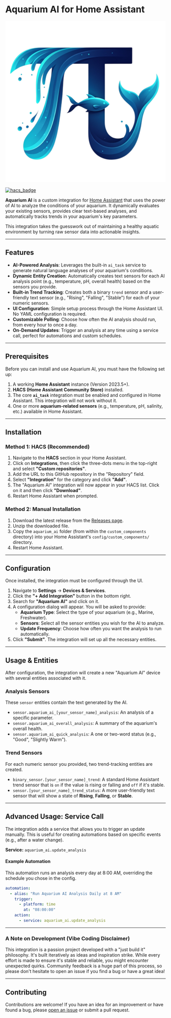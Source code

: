 # Aquarium AI for Home Assistant
![Aquarium AI](logo.png)

[![hacs_badge](https://img.shields.io/badge/HACS-Custom-orange.svg)](https://github.com/hacs/integration)

**Aquarium AI** is a custom integration for [Home Assistant](https://www.home-assistant.io/) that uses the power of AI to analyze the conditions of your aquarium. It dynamically evaluates your existing sensors, provides clear text-based analyses, and automatically tracks trends in your aquarium's key parameters.



This integration takes the guesswork out of maintaining a healthy aquatic environment by turning raw sensor data into actionable insights.

---

## Features

* **AI-Powered Analysis**: Leverages the built-in `ai_task` service to generate natural language analyses of your aquarium's conditions.
* **Dynamic Entity Creation**: Automatically creates text sensors for each AI analysis point (e.g., temperature, pH, overall health) based on the sensors you provide.
* **Built-in Trend Tracking**: Creates both a binary `trend` sensor and a user-friendly text sensor (e.g., "Rising", "Falling", "Stable") for each of your numeric sensors.
* **UI Configuration**: Simple setup process through the Home Assistant UI. No YAML configuration is required.
* **Customizable Polling**: Choose how often the AI analysis should run, from every hour to once a day.
* **On-Demand Updates**: Trigger an analysis at any time using a service call, perfect for automations and custom schedules.

---

## Prerequisites

Before you can install and use Aquarium AI, you must have the following set up:

1.  A working **Home Assistant** instance (Version 2023.5+).
2.  **HACS (Home Assistant Community Store)** installed.
3.  The core **`ai_task`** integration must be enabled and configured in Home Assistant. This integration will not work without it.
4.  One or more **aquarium-related sensors** (e.g., temperature, pH, salinity, etc.) available in Home Assistant.

---

## Installation

### Method 1: HACS (Recommended)

1.  Navigate to the **HACS** section in your Home Assistant.
2.  Click on **Integrations**, then click the three-dots menu in the top-right and select **"Custom repositories"**.
3.  Add the URL to this GitHub repository in the "Repository" field.
4.  Select **"Integration"** for the category and click **"Add"**.
5.  The "Aquarium AI" integration will now appear in your HACS list. Click on it and then click **"Download"**.
6.  Restart Home Assistant when prompted.

### Method 2: Manual Installation

1.  Download the latest release from the [Releases page](https://github.com/YOUR_GITHUB_USERNAME/aquarium-ai/releases).
2.  Unzip the downloaded file.
3.  Copy the `aquarium_ai` folder (from within the `custom_components` directory) into your Home Assistant's `config/custom_components/` directory.
4.  Restart Home Assistant.

---

## Configuration

Once installed, the integration must be configured through the UI.

1.  Navigate to **Settings** -> **Devices & Services**.
2.  Click the **"+ Add Integration"** button in the bottom right.
3.  Search for **"Aquarium AI"** and click on it.
4.  A configuration dialog will appear. You will be asked to provide:
    * **Aquarium Type**: Select the type of your aquarium (e.g., Marine, Freshwater).
    * **Sensors**: Select all the sensor entities you wish for the AI to analyze.
    * **Update Frequency**: Choose how often you want the analysis to run automatically.
5.  Click **"Submit"**. The integration will set up all the necessary entities.

---

## Usage & Entities

After configuration, the integration will create a new "Aquarium AI" device with several entities associated with it.

### Analysis Sensors

These `sensor` entities contain the text generated by the AI.

* `sensor.aquarium_ai_[your_sensor_name]_analysis`: An analysis of a specific parameter.
* `sensor.aquarium_ai_overall_analysis`: A summary of the aquarium's overall health.
* `sensor.aquarium_ai_quick_analysis`: A one or two-word status (e.g., "Good", "Slightly Warm").

### Trend Sensors

For each numeric sensor you provided, two trend-tracking entities are created.

* `binary_sensor.[your_sensor_name]_trend`: A standard Home Assistant trend sensor that is `on` if the value is rising or falling and `off` if it's stable.
* `sensor.[your_sensor_name]_trend_status`: A more user-friendly text sensor that will show a state of **Rising**, **Falling**, or **Stable**.

---

## Advanced Usage: Service Call

The integration adds a service that allows you to trigger an update manually. This is useful for creating automations based on specific events (e.g., after a water change).

**Service:** `aquarium_ai.update_analysis`

#### Example Automation

This automation runs an analysis every day at 8:00 AM, overriding the schedule you chose in the config.

```yaml
automation:
  - alias: "Run Aquarium AI Analysis Daily at 8 AM"
    trigger:
      - platform: time
        at: "08:00:00"
    action:
      - service: aquarium_ai.update_analysis
```

---

### A Note on Development (Vibe Coding Disclaimer)

This integration is a passion project developed with a "just build it" philosophy. It's built iteratively as ideas and inspiration strike. While every effort is made to ensure it's stable and reliable, you might encounter unexpected quirks. Community feedback is a huge part of this process, so please don't hesitate to open an issue if you find a bug or have a great idea!

---

## Contributing

Contributions are welcome! If you have an idea for an improvement or have found a bug, please [open an issue](https://github.com/YOUR_GITHUB_USERNAME/aquarium-ai/issues) or submit a pull request.

